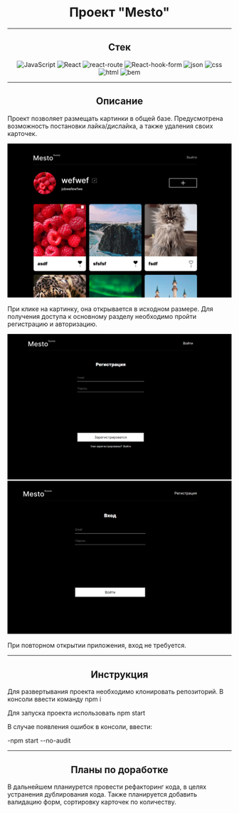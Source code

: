 <h1 align="center">Проект "Mesto"</h1>

---

<h2 align="center">Стек</h2>

<div align="center">

![JavaScript](https://img.shields.io/badge/JavaScript-708090?style=for-the-badge&logo=javascript)
![React](https://img.shields.io/badge/React-708090?style=for-the-badge&logo=React)
![react-route](https://img.shields.io/badge/React_router-708090?style=for-the-badge&logo=React-Router)
![React-hook-form](https://img.shields.io/badge/React_hook-708090?style=for-the-badge&logo=React-hook-form)
![json](https://img.shields.io/badge/json-708090?style=for-the-badge&logo=json)
![css](https://img.shields.io/badge/css-708090?style=for-the-badge&logo=css3)
![html](https://img.shields.io/badge/html-708090?style=for-the-badge&logo=html5)
![bem](https://img.shields.io/badge/bem-708090?style=for-the-badge&logo=bem)

</div>

---

<h2 align="center">Описание</h2>
<p>Проект позволяет размещать картинки в общей базе. Предусмотрена возможность постановки лайка/дислайка, а также удаления своих карточек.</p>
<img src="./assets/main.png" alt="Главный экран"/>
<p> При клике на картинку, она открывается в исходном размере.
Для получения доступа к основному разделу необходимо пройти регистрацию и авторизацию.</p>
<img src="./assets/registration.png" alt="Регистрация"/>
<img src="./assets/authorization.png" alt="Авторизация"/>
<p>При повторном открытии приложения, вход не требуется.</p>

---

<h2 align="center">Инструкция</h2>

<p>Для развертывания проекта необходимо клонировать репозиторий. В консоли ввести команду <span background-color="grey">npm i</span></p>
<p>Для запуска проекта использовать npm start</p>
<p>В случае появления ошибок в консоли, ввести:</p>
-npm start --no-audit

---

<h2 align="center">Планы по доработке</h2>
<p>В дальнейшем планиурется провести рефакторинг кода, в целях устранения дублирования кода. Также планируется добавить валидацию форм, сортировку карточек по количеству.</p>
